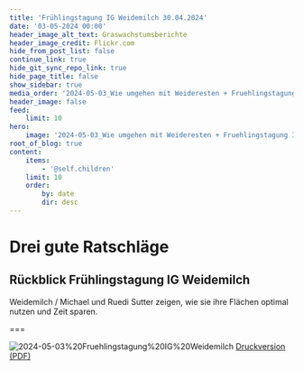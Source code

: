 ```yaml
---
title: 'Frühlingstagung IG Weidemilch 30.04.2024'
date: '03-05-2024 00:00'
header_image_alt_text: Graswachstumsberichte
header_image_credit: Flickr.com
hide_from_post_list: false
continue_link: true
hide_git_sync_repo_link: true
hide_page_title: false
show_sidebar: true
media_order: '2024-05-03_Wie umgehen mit Weideresten + Fruehlingstagung IG Weidemilch.pdf,2024-05-03 Fruehlingstagung IG Weidemilch.jpg,2024-05-03_Wie umgehen mit Weideresten + Fruehlingstagung IG Weidemilch - M. Zbinden, M. Sutter_header.jpg'
header_image: false
feed:
    limit: 10
hero:
    image: '2024-05-03_Wie umgehen mit Weideresten + Fruehlingstagung IG Weidemilch - M. Zbinden, M. Sutter_header.jpg'
root_of_blog: true
content:
    items:
        - '@self.children'
    limit: 10
    order:
        by: date
        dir: desc
---
```


# Drei gute Ratschläge
## Rückblick Frühlingstagung IG Weidemilch

Weidemilch / Michael und Ruedi Sutter zeigen, wie sie ihre Flächen optimal nutzen und Zeit sparen.

===

![2024-05-03%20Fruehlingstagung%20IG%20Weidemilch](2024-05-03%20Fruehlingstagung%20IG%20Weidemilch.jpg "2024-05-03%20Fruehlingstagung%20IG%20Weidemilch")
[Druckversion (PDF)](2024-05-03_Wie%20umgehen%20mit%20Weideresten%20+%20Fruehlingstagung%20IG%20Weidemilch.pdf)
